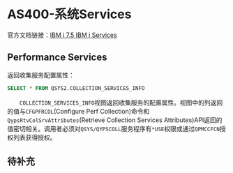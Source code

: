 # AS400-系统Services
官方文档链接：[IBM i 7.5 IBM i Services](https://www.ibm.com/docs/en/i/7.5?topic=optimization-i-services)

## Performance Services
返回收集服务配置属性：
```sql
SELECT * FROM QSYS2.COLLECTION_SERVICES_INFO
```
&#8195;&#8195;`COLLECTION_SERVICES_INFO`视图返回收集服务的配置属性。视图中的列返回的值与`CFGPFRCOL`(Configure Perf Collection)命令和`QypsRtvColSrvAttributes`(Retrieve Collection Services Attributes)API返回的值密切相关。调用者必须对`QSYS/QYPSCOLL`服务程序有`*USE`权限或通过`QPMCCFCN`授权列表获得授权。
## 待补充